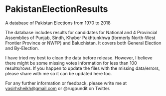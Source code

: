 # PakistanElectionResults
A database of Pakistan Elections from 1970 to 2018

The database includes results for candidates for National and 4 Provincial Assemblies of Punjab, Sindh, Khyber Pakhtunkhwa (formerly North-West Frontier Province or NWFP) and Baluchistan. It covers both General Election and By-Election. 

I have tried my best to clean the data before release. However, I believe there might be some missing votes information for less than 100 results/rows. 
If you happen to update the files with the missing data/errors, please share with me so it can be updated here too. 

For any further information or feedback, please write me at yasirhsheikh@gmail.com or @rugpundit on Twitter.  


